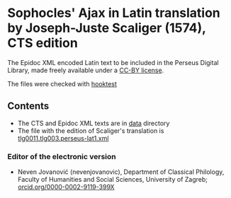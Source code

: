 # Sophocles' Ajax in Latin translation by Joseph-Juste Scaliger (1574), CTS edition #

The Epidoc XML encoded Latin text to be included in the Perseus Digital Library, made freely available under a [CC-BY license](LICENSE.md).

The files were checked with [hooktest](https://github.com/Capitains/HookTest)

## Contents ##

* The CTS and Epidoc XML texts are in [data](/data) directory
* The file with the edition of Scaliger's translation is [tlg0011.tlg003.perseus-lat1.xml](https://github.com/nevenjovanovic/sophocles-ajax-latinus/blob/master/data/tlg0011/tlg003/tlg0011.tlg003.perseus-lat1.xml)

### Editor of the electronic version ###

* Neven Jovanović (nevenjovanovic), Department of Classical Philology, Faculty of Humanities and Social Sciences, University of Zagreb; [orcid.org/0000-0002-9119-399X](http://orcid.org/0000-0002-9119-399X)
